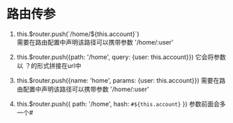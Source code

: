 # 路由传参
1. this.$router.push(`/home/${this.account}`)   
需要在路由配置中声明该路径可以携带参数 '/home/:user'

2. this.$router.push({path: '/home', query: {user: this.account}})  它会将参数以 ？的形式拼接在url中

3. this.$router.push({name: 'home', params: {user: this.account}})  需要在路由配置中声明该路径可以携带参数 '/home/:user'

4. this.$router.push({ path: '/home', hash: `#${this.account}` })  参数前面会多一个#
